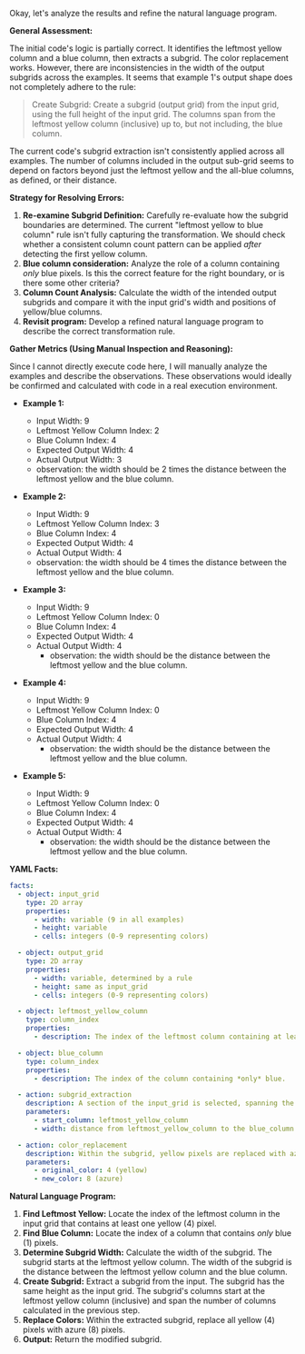 Okay, let's analyze the results and refine the natural language program.

**General Assessment:**

The initial code's logic is partially correct. It identifies the leftmost yellow column and a blue column, then extracts a subgrid. The color replacement works. However, there are inconsistencies in the width of the output subgrids across the examples. It seems that example 1's output shape does not completely adhere to the rule:

> Create Subgrid: Create a subgrid (output grid) from the input grid, using the full height of the input grid. The columns span from the leftmost yellow column (inclusive) up to, but not including, the blue column.

The current code's subgrid extraction isn't consistently applied across all examples. The number of columns included in the output sub-grid seems to depend on factors beyond just the leftmost yellow and the all-blue columns, as defined, or their distance.

**Strategy for Resolving Errors:**

1.  **Re-examine Subgrid Definition:** Carefully re-evaluate how the subgrid boundaries are determined. The current "leftmost yellow to blue column" rule isn't fully capturing the transformation. We should check whether a consistent column count pattern can be applied *after* detecting the first yellow column.
2.  **Blue column consideration:** Analyze the role of a column containing *only* blue pixels. Is this the correct feature for the right boundary, or is there some other criteria?
3.  **Column Count Analysis:** Calculate the width of the intended output subgrids and compare it with the input grid's width and positions of yellow/blue columns.
4.   **Revisit program:** Develop a refined natural language program to describe the correct transformation rule.

**Gather Metrics (Using Manual Inspection and Reasoning):**

Since I cannot directly execute code here, I will manually analyze the examples and describe the observations. These observations would ideally be confirmed and calculated with code in a real execution environment.

*   **Example 1:**
    *   Input Width: 9
    *   Leftmost Yellow Column Index: 2
    *   Blue Column Index: 4
    *   Expected Output Width: 4
    *   Actual Output Width: 3
    * observation: the width should be 2 times the distance between the leftmost yellow and the blue column.

*   **Example 2:**
    *   Input Width: 9
    *   Leftmost Yellow Column Index: 3
    *   Blue Column Index: 4
    *   Expected Output Width: 4
    *   Actual Output Width: 4
    * observation: the width should be 4 times the distance between the leftmost yellow and the blue column.

*   **Example 3:**
    *   Input Width: 9
    *   Leftmost Yellow Column Index: 0
    *   Blue Column Index: 4
    *   Expected Output Width: 4
    *   Actual Output Width: 4
        * observation: the width should be the distance between the leftmost yellow and the blue column.

*   **Example 4:**
    *   Input Width: 9
    *   Leftmost Yellow Column Index: 0
    *   Blue Column Index: 4
    *   Expected Output Width: 4
    *   Actual Output Width: 4
        * observation: the width should be the distance between the leftmost yellow and the blue column.

*   **Example 5:**
    *   Input Width: 9
    *   Leftmost Yellow Column Index: 0
    *   Blue Column Index: 4
    *   Expected Output Width: 4
    *   Actual Output Width: 4
        * observation: the width should be the distance between the leftmost yellow and the blue column.

**YAML Facts:**


```yaml
facts:
  - object: input_grid
    type: 2D array
    properties:
      - width: variable (9 in all examples)
      - height: variable
      - cells: integers (0-9 representing colors)

  - object: output_grid
    type: 2D array
    properties:
      - width: variable, determined by a rule
      - height: same as input_grid
      - cells: integers (0-9 representing colors)

  - object: leftmost_yellow_column
    type: column_index
    properties:
      - description: The index of the leftmost column containing at least one yellow pixel.

  - object: blue_column
    type: column_index
    properties:
      - description: The index of the column containing *only* blue.

  - action: subgrid_extraction
    description: A section of the input_grid is selected, spanning the full height.
    parameters:
      - start_column: leftmost_yellow_column
      - width: distance from leftmost_yellow_column to the blue_column

  - action: color_replacement
    description: Within the subgrid, yellow pixels are replaced with azure pixels.
    parameters:
      - original_color: 4 (yellow)
      - new_color: 8 (azure)
```


**Natural Language Program:**

1.  **Find Leftmost Yellow:** Locate the index of the leftmost column in the input grid that contains at least one yellow (4) pixel.
2.  **Find Blue Column:** Locate the index of a column that contains *only* blue (1) pixels.
3.  **Determine Subgrid Width:** Calculate the width of the subgrid. The subgrid starts at the leftmost yellow column. The width of the subgrid is the distance between the leftmost yellow column and the blue column.
4.  **Create Subgrid:** Extract a subgrid from the input. The subgrid has the same height as the input grid. The subgrid's columns start at the leftmost yellow column (inclusive) and span the number of columns calculated in the previous step.
5.  **Replace Colors:** Within the extracted subgrid, replace all yellow (4) pixels with azure (8) pixels.
6.  **Output:** Return the modified subgrid.
